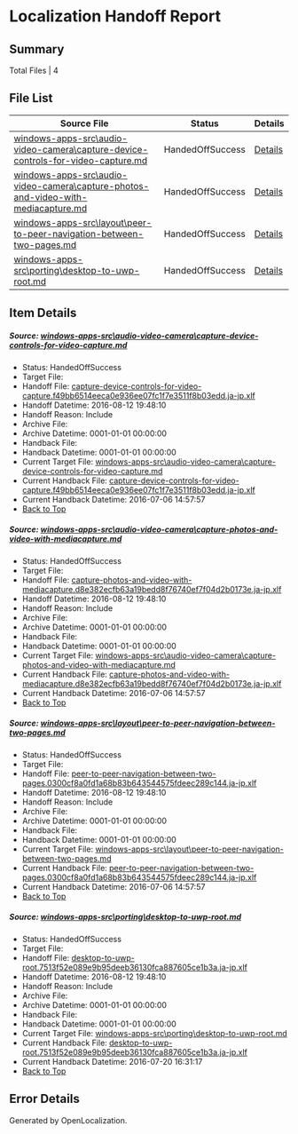 # <a name='report-top'></a> Localization Handoff Report

## Summary
 Total Files | 4

## File List
 Source File | Status | Details 
 ----------- | ------ | ------- 
 [windows-apps-src\audio-video-camera\capture-device-controls-for-video-capture.md](https://github.com/Microsoft/windows-apps/blob/c2729527204f8201cb63a9d069cebae4fd3c2237/windows-apps-src/audio-video-camera/capture-device-controls-for-video-capture.md) | HandedOffSuccess | [Details](#f0bf29ef9a9fbaf66428dd9521baf45f3249ffa7160)
 [windows-apps-src\audio-video-camera\capture-photos-and-video-with-mediacapture.md](https://github.com/Microsoft/windows-apps/blob/823bab0e0b853ae2931146f35e96dd43d16084ad/windows-apps-src/audio-video-camera/capture-photos-and-video-with-mediacapture.md) | HandedOffSuccess | [Details](#2a740e3c1e31440372d1d26b42e8443dd13108d4162)
 [windows-apps-src\layout\peer-to-peer-navigation-between-two-pages.md](https://github.com/Microsoft/windows-apps/blob/03efa074d14aa608e583d8be833bc60c64150988/windows-apps-src/layout/peer-to-peer-navigation-between-two-pages.md) | HandedOffSuccess | [Details](#c872b2a850f2d324b6cd10f4fa05fe99a42ea7d24665)
 [windows-apps-src\porting\desktop-to-uwp-root.md](https://github.com/Microsoft/windows-apps/blob/73334b772faeaade686de359a9992df56e934344/windows-apps-src/porting/desktop-to-uwp-root.md) | HandedOffSuccess | [Details](#f064f54748141082f97f3f664ac172885b95756b4837)

## Item Details
##### <a name='f0bf29ef9a9fbaf66428dd9521baf45f3249ffa7160'></a> Source: [windows-apps-src\audio-video-camera\capture-device-controls-for-video-capture.md](https://github.com/Microsoft/windows-apps/blob/c2729527204f8201cb63a9d069cebae4fd3c2237/windows-apps-src/audio-video-camera/capture-device-controls-for-video-capture.md)
* Status: HandedOffSuccess
* Target File: 
* Handoff File: [capture-device-controls-for-video-capture.f49bb6514eeca0e936ee07fc1f7e3511f8b03edd.ja-jp.xlf](https://github.com/Microsoft/WDG.handoff/blob/f0276781c349bf5003126fc24bfbe5181b3c9c8f/ol-handoff/Microsoft/windows-apps.ja-jp/master/capture-device-controls-for-video-capture.f49bb6514eeca0e936ee07fc1f7e3511f8b03edd.ja-jp.xlf)
* Handoff Datetime: 2016-08-12 19:48:10
* Handoff Reason: Include
* Archive File: 
* Archive Datetime: 0001-01-01 00:00:00
* Handback File: 
* Handback Datetime: 0001-01-01 00:00:00
* Current Target File: [windows-apps-src\audio-video-camera\capture-device-controls-for-video-capture.md](https://github.com/Microsoft/windows-apps.ja-jp/blob/50184089ee68f46cd2f416adf3a3994777b91210/windows-apps-src/audio-video-camera/capture-device-controls-for-video-capture.md)
* Current Handback File: [capture-device-controls-for-video-capture.f49bb6514eeca0e936ee07fc1f7e3511f8b03edd.ja-jp.xlf](https://github.com/Microsoft/WDG.handback/blob/4b30c8e256811740592ee2bde985c1f06955abde/ol-handback/Microsoft/windows-apps.ja-jp/master/capture-device-controls-for-video-capture.f49bb6514eeca0e936ee07fc1f7e3511f8b03edd.ja-jp.xlf)
* Current Handback Datetime: 2016-07-06 14:57:57
* [Back to Top](#report-top)

##### <a name='2a740e3c1e31440372d1d26b42e8443dd13108d4162'></a> Source: [windows-apps-src\audio-video-camera\capture-photos-and-video-with-mediacapture.md](https://github.com/Microsoft/windows-apps/blob/823bab0e0b853ae2931146f35e96dd43d16084ad/windows-apps-src/audio-video-camera/capture-photos-and-video-with-mediacapture.md)
* Status: HandedOffSuccess
* Target File: 
* Handoff File: [capture-photos-and-video-with-mediacapture.d8e382ecfb63a19bedd8f76740ef7f04d2b0173e.ja-jp.xlf](https://github.com/Microsoft/WDG.handoff/blob/f0276781c349bf5003126fc24bfbe5181b3c9c8f/ol-handoff/Microsoft/windows-apps.ja-jp/master/capture-photos-and-video-with-mediacapture.d8e382ecfb63a19bedd8f76740ef7f04d2b0173e.ja-jp.xlf)
* Handoff Datetime: 2016-08-12 19:48:10
* Handoff Reason: Include
* Archive File: 
* Archive Datetime: 0001-01-01 00:00:00
* Handback File: 
* Handback Datetime: 0001-01-01 00:00:00
* Current Target File: [windows-apps-src\audio-video-camera\capture-photos-and-video-with-mediacapture.md](https://github.com/Microsoft/windows-apps.ja-jp/blob/50184089ee68f46cd2f416adf3a3994777b91210/windows-apps-src/audio-video-camera/capture-photos-and-video-with-mediacapture.md)
* Current Handback File: [capture-photos-and-video-with-mediacapture.d8e382ecfb63a19bedd8f76740ef7f04d2b0173e.ja-jp.xlf](https://github.com/Microsoft/WDG.handback/blob/4b30c8e256811740592ee2bde985c1f06955abde/ol-handback/Microsoft/windows-apps.ja-jp/master/capture-photos-and-video-with-mediacapture.d8e382ecfb63a19bedd8f76740ef7f04d2b0173e.ja-jp.xlf)
* Current Handback Datetime: 2016-07-06 14:57:57
* [Back to Top](#report-top)

##### <a name='c872b2a850f2d324b6cd10f4fa05fe99a42ea7d24665'></a> Source: [windows-apps-src\layout\peer-to-peer-navigation-between-two-pages.md](https://github.com/Microsoft/windows-apps/blob/03efa074d14aa608e583d8be833bc60c64150988/windows-apps-src/layout/peer-to-peer-navigation-between-two-pages.md)
* Status: HandedOffSuccess
* Target File: 
* Handoff File: [peer-to-peer-navigation-between-two-pages.0300cf8a0fd1a68b83b643544575fdeec289c144.ja-jp.xlf](https://github.com/Microsoft/WDG.handoff/blob/f0276781c349bf5003126fc24bfbe5181b3c9c8f/ol-handoff/Microsoft/windows-apps.ja-jp/master/peer-to-peer-navigation-between-two-pages.0300cf8a0fd1a68b83b643544575fdeec289c144.ja-jp.xlf)
* Handoff Datetime: 2016-08-12 19:48:10
* Handoff Reason: Include
* Archive File: 
* Archive Datetime: 0001-01-01 00:00:00
* Handback File: 
* Handback Datetime: 0001-01-01 00:00:00
* Current Target File: [windows-apps-src\layout\peer-to-peer-navigation-between-two-pages.md](https://github.com/Microsoft/windows-apps.ja-jp/blob/50184089ee68f46cd2f416adf3a3994777b91210/windows-apps-src/layout/peer-to-peer-navigation-between-two-pages.md)
* Current Handback File: [peer-to-peer-navigation-between-two-pages.0300cf8a0fd1a68b83b643544575fdeec289c144.ja-jp.xlf](https://github.com/Microsoft/WDG.handback/blob/4b30c8e256811740592ee2bde985c1f06955abde/ol-handback/Microsoft/windows-apps.ja-jp/master/peer-to-peer-navigation-between-two-pages.0300cf8a0fd1a68b83b643544575fdeec289c144.ja-jp.xlf)
* Current Handback Datetime: 2016-07-06 14:57:57
* [Back to Top](#report-top)

##### <a name='f064f54748141082f97f3f664ac172885b95756b4837'></a> Source: [windows-apps-src\porting\desktop-to-uwp-root.md](https://github.com/Microsoft/windows-apps/blob/73334b772faeaade686de359a9992df56e934344/windows-apps-src/porting/desktop-to-uwp-root.md)
* Status: HandedOffSuccess
* Target File: 
* Handoff File: [desktop-to-uwp-root.7513f52e089e9b95deeb36130fca887605ce1b3a.ja-jp.xlf](https://github.com/Microsoft/WDG.handoff/blob/f0276781c349bf5003126fc24bfbe5181b3c9c8f/ol-handoff/Microsoft/windows-apps.ja-jp/master/desktop-to-uwp-root.7513f52e089e9b95deeb36130fca887605ce1b3a.ja-jp.xlf)
* Handoff Datetime: 2016-08-12 19:48:10
* Handoff Reason: Include
* Archive File: 
* Archive Datetime: 0001-01-01 00:00:00
* Handback File: 
* Handback Datetime: 0001-01-01 00:00:00
* Current Target File: [windows-apps-src\porting\desktop-to-uwp-root.md](https://github.com/Microsoft/windows-apps.ja-jp/blob/bb8e3c217182fd3ae9fd7c331e3722f1189b5569/windows-apps-src/porting/desktop-to-uwp-root.md)
* Current Handback File: [desktop-to-uwp-root.7513f52e089e9b95deeb36130fca887605ce1b3a.ja-jp.xlf](https://github.com/Microsoft/WDG.handback/blob/5fbfce34d71b9c9ce97b3692f989d8e628c65b51/ol-handback/Microsoft/windows-apps.ja-jp/master/desktop-to-uwp-root.7513f52e089e9b95deeb36130fca887605ce1b3a.ja-jp.xlf)
* Current Handback Datetime: 2016-07-20 16:31:17
* [Back to Top](#report-top)


## Error Details

Generated by OpenLocalization.
